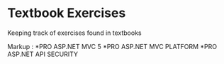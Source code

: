 # Textbook Exercises

Keeping track of exercises found in textbooks

Markup : 	*PRO ASP.NET MVC 5
			*PRO ASP.NET MVC PLATFORM
			*PRO ASP.NET API SECURITY